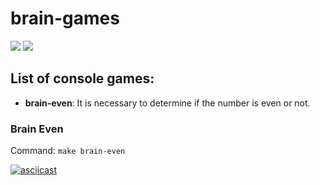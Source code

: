 # brain-games

<a href="https://codeclimate.com/github/codeclimate/codeclimate/maintainability"><img src="https://api.codeclimate.com/v1/badges/a99a88d28ad37a79dbf6/maintainability" /></a> <img src="https://github.com/glebvarganov/php-project-lvl1/workflows/PHP CI/badge.svg">

## List of console games:
- **brain-even**: It is necessary to determine if the number is even or not.

### Brain Even

Command: `make brain-even`

[![asciicast](https://asciinema.org/a/381332.svg)](https://asciinema.org/a/381332)

